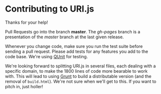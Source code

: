 # Contributing to URI.js #

Thanks for your help!

Pull Requests go into the branch **master**. The *gh-pages* branch is a presentation of the *master* branch at the last given release.

Whenever you change code, make sure you run the test suite before sending a pull request. Please add tests for any features you add to the code base. We're using [QUnit](http://qunitjs.com/) for testing.

We're looking forward to splitting URI.js in several files, each dealing with a specific domain, to make the 1800 lines of code more bearable to work with. This will lead to using [Grunt](http://gruntjs.com/) to build a distributable version (and the removal of `build.html`). We're not sure when we'll get to this. If you want to pitch in, just holler!


